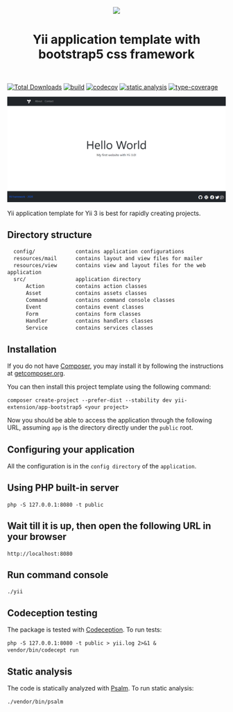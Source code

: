 <p align="center">
    <a href="https://github.com/yii-extension" target="_blank">
        <img src="https://lh3.googleusercontent.com/ehSTPnXqrkk0M3U-UPCjC0fty9K6lgykK2WOUA2nUHp8gIkRjeTN8z8SABlkvcvR-9PIrboxIvPGujPgWebLQeHHgX7yLUoxFSduiZrTog6WoZLiAvqcTR1QTPVRmns2tYjACpp7EQ=w2400" height="100px">
    </a>
    <h1 align="center">Yii application template with bootstrap5 css framework</h1>
    <br>
</p>

[![Total Downloads](https://img.shields.io/packagist/dt/yii-extension/app-bootstrap5)](https://packagist.org/packages/yii-extension/app-bootstrap5)
[![build](https://github.com/yii-extension/app-bootstrap5/workflows/build/badge.svg)](https://github.com/yii-extension/app-bootstrap5/actions)
[![codecov](https://codecov.io/gh/yii-extension/app-bootstrap5/branch/master/graph/badge.svg?token=NTJUL6C6EL)](https://codecov.io/gh/yii-extension/app-bootstrap5)
[![static analysis](https://github.com/yii-extension/app-bootstrap5/workflows/static%20analysis/badge.svg)](https://github.com/yii-extension/app-bootstrap5/actions?query=workflow%3A%22static+analysis%22)
[![type-coverage](https://shepherd.dev/github/yii-extension/app-bootstrap5/coverage.svg)](https://shepherd.dev/github/yii-extension/app-bootstrap5)

<p align="center">
    <a href="https://github.com/yii-extension/app-bootstrap5" target="_blank">
        <img src="docs\images\home.png" >
    </a>
</p>

Yii application template for Yii 3 is best for rapidly creating projects.

## Directory structure

      config/             contains application configurations
      resources/mail      contains layout and view files for mailer
      resources/view      contains view and layout files for the web application
      src/                application directory
          Action          contains action classes
          Asset           contains assets classes
          Command         contains command console classes
          Event           contains event classes
          Form            contains form classes
          Handler         contains handlers classes
          Service         contains services classes

## Installation

If you do not have [Composer](http://getcomposer.org/), you may install it by following the instructions
at [getcomposer.org](http://getcomposer.org/doc/00-intro.md#installation-nix).

You can then install this project template using the following command:

```shell
composer create-project --prefer-dist --stability dev yii-extension/app-bootstrap5 <your project>
```

Now you should be able to access the application through the following URL, assuming `app` is the directory
directly under the `public` root.

## Configuring your application

All the configuration is in the `config directory` of the `application`.

## Using PHP built-in server

```shell
php -S 127.0.0.1:8080 -t public
```

## Wait till it is up, then open the following URL in your browser

~~~
http://localhost:8080
~~~

## Run command console

```shell
./yii
```

## Codeception testing

The package is tested with [Codeception](https://github.com/Codeception/Codeception). To run tests:

```shell
php -S 127.0.0.1:8080 -t public > yii.log 2>&1 &
vendor/bin/codecept run
```

## Static analysis

The code is statically analyzed with [Psalm](https://psalm.dev/docs). To run static analysis:

```shell
./vendor/bin/psalm
```
